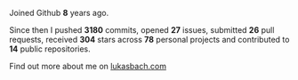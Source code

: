 Joined Github **8** years ago.

Since then I pushed **3180** commits, opened **27** issues, submitted **26** pull requests, received **304** stars across **78** personal projects and contributed to **14** public repositories.

Find out more about me on [lukasbach.com](https://lukasbach.com)
